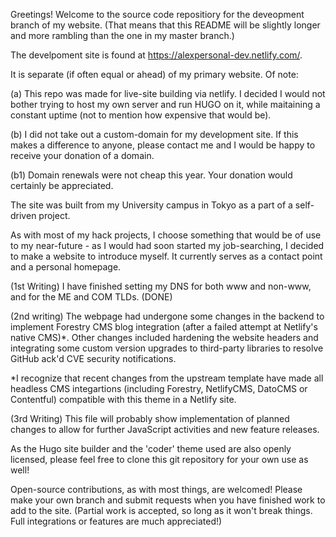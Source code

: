 Greetings! Welcome to the source code repositiory for the deveopment branch of my website.
(That means that this README will be slightly longer and more rambling than the one in my master branch.)

The develpoment site is found at https://alexpersonal-dev.netlify.com/.

It is separate (if often equal or ahead) of my primary website. Of note:

(a) This repo was made for live-site building via netlify. I decided I would not bother trying to host my own server and run HUGO on it, while maitaining a constant uptime (not to mention how expensive that would be).

(b) I did not take out a custom-domain for my development site. If this makes a difference to anyone, please contact me and I would be happy to receive your donation of a domain.

(b1) Domain renewals were not cheap this year. Your donation would certainly be appreciated.

The site was built from my University campus in Tokyo as a part of a self-driven project.

As with most of my hack projects, I choose something that would be of use to my near-future - as I would had soon started my job-searching, I decided to make a website to introduce myself. It currently serves as a contact point and a personal homepage.

(1st Writing) I have finished setting my DNS for both www and non-www, and for the ME and COM TLDs. (DONE)

(2nd writing) The webpage had undergone some changes in the backend to implement Forestry CMS blog integration (after a failed attempt at Netlify's native CMS)*. Other changes included hardening the website headers and integrating some custom version upgrades to third-party libraries to resolve GitHub ack'd CVE security notifications.

*I recognize that recent changes from the upstream template have made all headless CMS integartions (including Forestry, NetlifyCMS, DatoCMS or Contentful) compatible with this theme in a Netlify site.

(3rd Writing) This file will probably show implementation of planned changes to allow for further JavaScript activities and new feature releases.

As the Hugo site builder and the 'coder' theme used are also openly licensed, please feel free to clone this git repository for your own use as well! 

Open-source contributions, as with most things, are welcomed! Please make your own branch and submit requests when you have finished work to add to the site. (Partial work is accepted, so long as it won't break things. Full integrations or features are much appreciated!)